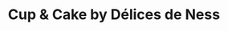 ---
title: "Cup & Cake by Délices de Ness"
url: /pantin/cup-et-cake-by-delices-de-ness/
shop: pâtisserie
---